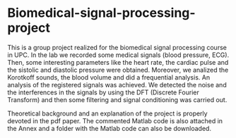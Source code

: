 # Biomedical-signal-processing-project
This is a group project realized for the biomedical signal processing course in UPC. In the lab we recorded some medical signals (blood pressure, ECG). Then, some interesting parameters like the heart rate, the cardiac pulse and the sistolic and diastolic pressure were obtained.
Moreover, we analized the Korotkoff sounds, the blood volume and did a frequential analysis.
An analysis of the registered signals was achieved. We detected the noise and the interferences in the signals by using the DFT (Discrete Fourier Transform) and then some filtering and signal conditioning was carried out.

Theoretical background and an explanation of the project is properly devoted in the pdf paper. The commented Matlab code is also attached in the Annex and a folder with the Matlab code can also be downloaded.
